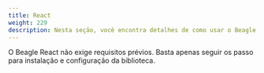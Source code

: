 ```yaml
---
title: React
weight: 229
description: Nesta seção, você encontra detalhes de como usar o Beagle junto ao framework React
---
```


O Beagle React não exige requisitos prévios. Basta apenas seguir os passo para instalação e configuração da biblioteca.